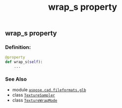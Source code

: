 ﻿---
title: wrap_s property
second_title: Aspose.CAD for Python via .NET API References
description: 
type: docs
weight: 120
url: /python-net/aspose.cad.fileformats.glb/texturesampler/wrap_s/
is_root: false
---

## wrap_s property

### Definition:
```python
@property
def wrap_s(self):
    ...
```

### See Also
* module [`aspose.cad.fileformats.glb`](../../)
* class [`TextureSampler`](/cad/python-net/aspose.cad.fileformats.glb/texturesampler)
* class [`TextureWrapMode`](/cad/python-net/aspose.cad.fileformats.glb/texturewrapmode)
